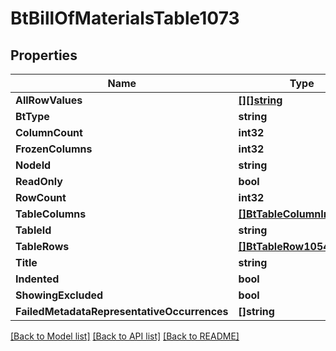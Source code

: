 # BtBillOfMaterialsTable1073

## Properties

Name | Type | Description | Notes
------------ | ------------- | ------------- | -------------
**AllRowValues** | [**[][]string**](array.md) |  | [optional] 
**BtType** | **string** |  | [optional] 
**ColumnCount** | **int32** |  | [optional] 
**FrozenColumns** | **int32** |  | [optional] 
**NodeId** | **string** |  | [optional] 
**ReadOnly** | **bool** |  | [optional] 
**RowCount** | **int32** |  | [optional] 
**TableColumns** | [**[]BtTableColumnInfo1222**](BTTableColumnInfo-1222.md) |  | [optional] 
**TableId** | **string** |  | [optional] 
**TableRows** | [**[]BtTableRow1054**](BTTableRow-1054.md) |  | [optional] 
**Title** | **string** |  | [optional] 
**Indented** | **bool** |  | [optional] 
**ShowingExcluded** | **bool** |  | [optional] 
**FailedMetadataRepresentativeOccurrences** | **[]string** |  | [optional] 

[[Back to Model list]](../README.md#documentation-for-models) [[Back to API list]](../README.md#documentation-for-api-endpoints) [[Back to README]](../README.md)


